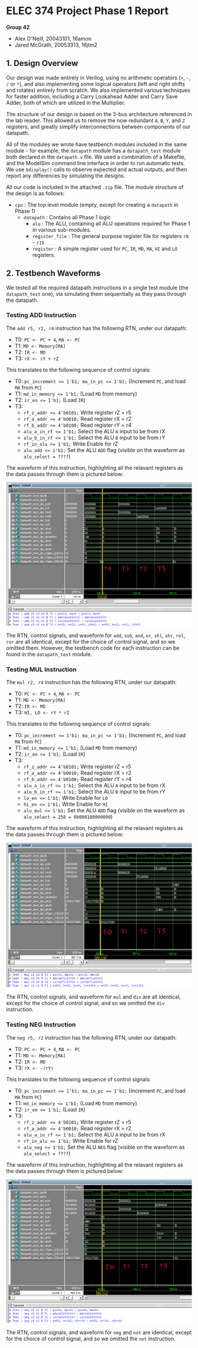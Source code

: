 # ELEC 374 Project Phase 1 Report

**Group 42**

- Alex O'Neill, 20043101, 16amon
- Jared McGrath, 20053313, 16jtm2

## 1. Design Overview

Our design was made entirely in Verilog, using no arithmetic operators (`+`, `-`, `/` or `*`), and also implementing some logical operators (left and right shifts and rotates) entirely from scratch. We also implemented various techniques for faster addition, including a Carry Lookahead Adder and Carry Save Adder, both of which are utilized in the Multiplier.

The structure of our design is based on the 3-bus architecture referenced in the lab reader. This allowed us to remove the now redundant `A`, `B`, `Y`, and `Z` registers, and greatly simplify interconnections between components of our datapath.

All of the modules we wrote have testbench modules included in the same module - for example, the `datapath` module has a `datapath_test` module both declared in the `datapath.v` file. We used a combination of a Makefile, and the ModelSim command line interface in order to run automatic tests. We use `$display()` calls to observe expected and actual outputs, and then report any differences by simulating the designs.

All our code is included in the attached `.zip` file. The module structure of the design is as follows:

- `cpu` : The top level module (empty, except for creating a `datapath` in Phase 1)
    - `datapath` : Contains all Phase 1 logic
	    - `alu` : The ALU, containing all ALU operations required for Phase 1 in various sub-modules.
		- `register_file` : The general purpose register file for registers `r0` - `r15`
		- `register` : A simple register used for `PC`, `IR`, `MD`, `MA`, `HI` and `LO` registers.

## 2. Testbench Waveforms

We tested all the required datapath instructions in a single test module (the `datapath_test` one), via simulating them sequentially as they pass through the datapath.

### Testing ADD Instruction

The `add r5, r2, r4` instruction has the following RTN, under our datapath:

- T0: `PC <- PC + 4`, `MA <- PC`
- T1: `MD <- Memory[MA]`
- T2: `IR <- MD`
- T3: `rX <- rY + rZ`

This translates to the following sequence of control signals:

- T0: `pc_increment <= 1'b1; ma_in_pc <= 1'b1;` (Increment `PC`, and load `MA` from `PC`)
- T1: `md_in_memory <= 1'b1;` (Load `MD` from memory)
- T2: `ir_en <= 1'b1;` (Load `IR`)
- T3:
    - `rf_z_addr <= 4'b0101;` Write register rZ = r5
	- `rf_a_addr <= 4'b0010;` Read register rX = r2
	- `rf_b_addr <= 4'b0100;` Read register rY = r4
	- `alu_a_in_rf <= 1'b1;` Select the ALU `A` input to be from rX
	- `alu_b_in_rf <= 1'b1;` Select the ALU `B` input to be from rY
	- `rf_in_alu <= 1'b1;` Write Enable for rZ
	- `alu_add <= 1'b1;` Set the ALU `ADD` flag (visible on the waveform as `alu_select = ????`)

The waveform of this instruction, highlighting all the relavant registers as the data passes through them is pictured below:

![Waveform for add_r5_r2_r4](./phase1/add_r5_r2_r4.png)

The RTN, control signals, and waveform for `add`, `sub`, `and`, `or`, `shl`, `shr`, `rol`, `ror` are all identical, except for the choice of control signal, and so we omitted them. However, the testbench code for each instruction can be found in the `datapath_test` module.

### Testing MUL Instruction

The `mul r2, r4` instruction has the following RTN, under our datapath:

- T0: `PC <- PC + 4`, `MA <- PC`
- T1: `MD <- Memory[MA]`
- T2: `IR <- MD`
- T3: `HI, LO <- rY * rZ`

This translates to the following sequence of control signals:

- T0: `pc_increment <= 1'b1; ma_in_pc <= 1'b1;` (Increment `PC`, and load `MA` from `PC`)
- T1: `md_in_memory <= 1'b1;` (Load `MD` from memory)
- T2: `ir_en <= 1'b1;` (Load `IR`)
- T3:
    - `rf_z_addr <= 4'b0101;` Write register rZ = r5
	- `rf_a_addr <= 4'b0010;` Read register rX = r2
	- `rf_b_addr <= 4'b0100;` Read register rY = r4
	- `alu_a_in_rf <= 1'b1;` Select the ALU `A` input to be from rX
	- `alu_b_in_rf <= 1'b1;` Select the ALU `B` input to be from rY
	- `lo_en <= 1'b1;` Write Enable for `LO`
	- `hi_en <= 1'b1;` Write Enable for `HI`
	- `alu_mul <= 1'b1;` Set the ALU `ADD` flag (visible on the waveform as `alu_select = 256 = 0b000100000000`)

The waveform of this instruction, highlighting all the relavant registers as the data passes through them is pictured below:

![Waveform for mul_r2_r4](./phase1/mul_r2_r4.png)

The RTN, control signals, and waveform for `mul` and `div` are all identical, except for the choice of control signal, and so we omitted the `div` instruction.

### Testing NEG Instruction

The `neg r5, r2` instruction has the following RTN, under our datapath:

- T0: `PC <- PC + 4`, `MA <- PC`
- T1: `MD <- Memory[MA]`
- T2: `IR <- MD`
- T3: `rX <- -(rY)`

This translates to the following sequence of control signals:

- T0: `pc_increment <= 1'b1; ma_in_pc <= 1'b1;` (Increment `PC`, and load `MA` from `PC`)
- T1: `md_in_memory <= 1'b1;` (Load `MD` from memory)
- T2: `ir_en <= 1'b1;` (Load `IR`)
- T3:
    - `rf_z_addr <= 4'b0101;` Write register rZ = r5
	- `rf_a_addr <= 4'b0010;` Read register rX = r2
	- `alu_a_in_rf <= 1'b1;` Select the ALU `A` input to be from rX
	- `rf_in_alu <= 1'b1;` Write Enable for rZ
	- `alu_neg <= 1'b1;` Set the ALU `NEG` flag (visible on the waveform as `alu_select = ????`)

The waveform of this instruction, highlighting all the relavant registers as the data passes through them is pictured below:

![Waveform for neg_r5_r2](./phase1/neg_r5_r2.png)

The RTN, control signals, and waveform for `neg` and `not` are identical, except for the choice of control signal, and so we omitted the `not` instruction.


